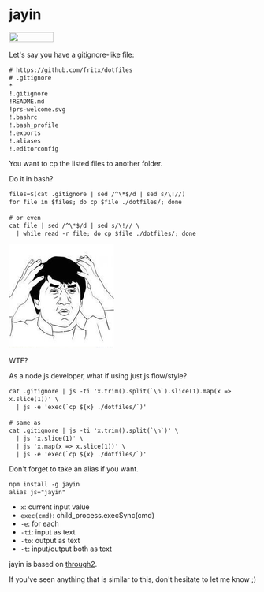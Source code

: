 # jayin

<img width="90" height="20" src="https://fritx.github.io/51voa-cli/img/prs-welcome.svg">

Let's say you have a gitignore-like file:

```plain
# https://github.com/fritx/dotfiles
# .gitignore
*
!.gitignore
!README.md
!prs-welcome.svg
!.bashrc
!.bash_profile
!.exports
!.aliases
!.editorconfig
```

You want to cp the listed files to another folder.

Do it in bash?

```shell
files=$(cat .gitignore | sed /^\*$/d | sed s/\!//)
for file in $files; do cp $file ./dotfiles/; done

# or even
cat file | sed /^\*$/d | sed s/\!// \
  | while read -r file; do cp $file ./dotfiles/; done
```

<a href="https://github.com/fritx/jayin"><img width="213" height="211" src="wtf.jpg"></a>

WTF?

As a node.js developer, what if using just js flow/style?

```shell
cat .gitignore | js -ti 'x.trim().split(`\n`).slice(1).map(x => x.slice(1))' \
  | js -e 'exec(`cp ${x} ./dotfiles/`)'

# same as
cat .gitignore | js -ti 'x.trim().split(`\n`)' \
  | js 'x.slice(1)' \
  | js 'x.map(x => x.slice(1))' \
  | js -e 'exec(`cp ${x} ./dotfiles/`)'
```

Don't forget to take an alias if you want.

```shell
npm install -g jayin
alias js="jayin"
```

- `x`: current input value
- `exec(cmd)`: child_process.execSync(cmd)
- `-e`: for each
- `-ti`: input as text
- `-to`: output as text
- `-t`: input/output both as text

jayin is based on [through2](https://github.com/rvagg/through2).

If you've seen anything that is similar to this, don't hesitate to let me know ;)
